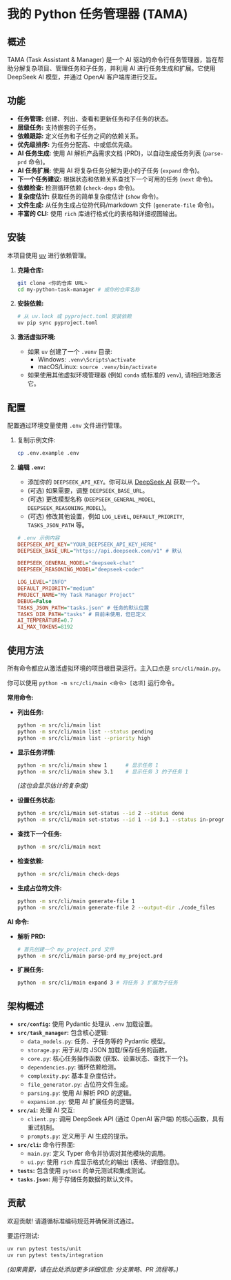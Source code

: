 # 我的 Python 任务管理器 (TAMA)

## 概述

TAMA (Task Assistant & Manager) 是一个 AI 驱动的命令行任务管理器，旨在帮助分解复杂项目、管理任务和子任务，并利用 AI 进行任务生成和扩展。它使用 DeepSeek AI 模型，并通过 OpenAI 客户端库进行交互。

## 功能

*   **任务管理:** 创建、列出、查看和更新任务和子任务的状态。
*   **层级任务:** 支持嵌套的子任务。
*   **依赖跟踪:** 定义任务和子任务之间的依赖关系。
*   **优先级排序:** 为任务分配高、中或低优先级。
*   **AI 任务生成:** 使用 AI 解析产品需求文档 (PRD)，以自动生成任务列表 (`parse-prd` 命令)。
*   **AI 任务扩展:** 使用 AI 将复杂任务分解为更小的子任务 (`expand` 命令)。
*   **下一个任务建议:** 根据状态和依赖关系查找下一个可用的任务 (`next` 命令)。
*   **依赖检查:** 检测循环依赖 (`check-deps` 命令)。
*   **复杂度估计:** 获取任务的简单复杂度估计 (`show` 命令)。
*   **文件生成:** 从任务生成占位符代码/markdown 文件 (`generate-file` 命令)。
*   **丰富的 CLI:** 使用 `rich` 库进行格式化的表格和详细视图输出。

## 安装

本项目使用 [uv](https://astral.sh/blog/uv) 进行依赖管理。

1.  **克隆仓库:**
    ```bash
    git clone <你的仓库 URL>
    cd my-python-task-manager # 或你的仓库名称
    ```

2.  **安装依赖:**
    ```bash
    # 从 uv.lock 或 pyproject.toml 安装依赖
    uv pip sync pyproject.toml
    ```

3.  **激活虚拟环境:**
    *   如果 `uv` 创建了一个 `.venv` 目录:
        *   Windows: `.venv\Scripts\activate`
        *   macOS/Linux: `source .venv/bin/activate`
    *   如果使用其他虚拟环境管理器 (例如 `conda` 或标准的 `venv`), 请相应地激活它。

## 配置

配置通过环境变量使用 `.env` 文件进行管理。

1.  复制示例文件:
    ```bash
    cp .env.example .env
    ```

2.  **编辑 `.env`:**
    *   添加你的 `DEEPSEEK_API_KEY`。你可以从 [DeepSeek AI](https://platform.deepseek.com/) 获取一个。
    *   (可选) 如果需要，调整 `DEEPSEEK_BASE_URL`。
    *   (可选) 更改模型名称 (`DEEPSEEK_GENERAL_MODEL`, `DEEPSEEK_REASONING_MODEL`)。
    *   (可选) 修改其他设置，例如 `LOG_LEVEL`, `DEFAULT_PRIORITY`, `TASKS_JSON_PATH` 等。

    ```ini
    # .env 示例内容
    DEEPSEEK_API_KEY="YOUR_DEEPSEEK_API_KEY_HERE"
    DEEPSEEK_BASE_URL="https://api.deepseek.com/v1" # 默认

    DEEPSEEK_GENERAL_MODEL="deepseek-chat"
    DEEPSEEK_REASONING_MODEL="deepseek-coder"

    LOG_LEVEL="INFO"
    DEFAULT_PRIORITY="medium"
    PROJECT_NAME="My Task Manager Project"
    DEBUG=False
    TASKS_JSON_PATH="tasks.json" # 任务的默认位置
    TASKS_DIR_PATH="tasks" # 目前未使用，但已定义
    AI_TEMPERATURE=0.7
    AI_MAX_TOKENS=8192
    ```

## 使用方法

所有命令都应从激活虚拟环境的项目根目录运行。主入口点是 `src/cli/main.py`。

你可以使用 `python -m src/cli/main <命令> [选项]` 运行命令。

**常用命令:**

*   **列出任务:**
    ```bash
    python -m src/cli/main list
    python -m src/cli/main list --status pending
    python -m src/cli/main list --priority high
    ```

*   **显示任务详情:**
    ```bash
    python -m src/cli/main show 1      # 显示任务 1
    python -m src/cli/main show 3.1    # 显示任务 3 的子任务 1
    ```
    *(这也会显示估计的复杂度)*

*   **设置任务状态:**
    ```bash
    python -m src/cli/main set-status --id 2 --status done
    python -m src/cli/main set-status --id 1 --id 3.1 --status in-progress
    ```

*   **查找下一个任务:**
    ```bash
    python -m src/cli/main next
    ```

*   **检查依赖:**
    ```bash
    python -m src/cli/main check-deps
    ```

*   **生成占位符文件:**
    ```bash
    python -m src/cli/main generate-file 1
    python -m src/cli/main generate-file 2 --output-dir ./code_files
    ```

**AI 命令:**

*   **解析 PRD:**
    ```bash
    # 首先创建一个 my_project.prd 文件
    python -m src/cli/main parse-prd my_project.prd
    ```

*   **扩展任务:**
    ```bash
    python -m src/cli/main expand 3 # 将任务 3 扩展为子任务
    ```

## 架构概述

*   **`src/config`:** 使用 Pydantic 处理从 `.env` 加载设置。
*   **`src/task_manager`:** 包含核心逻辑:
    *   `data_models.py`: 任务、子任务等的 Pydantic 模型。
    *   `storage.py`: 用于从/向 JSON 加载/保存任务的函数。
    *   `core.py`: 核心任务操作函数 (获取、设置状态、查找下一个)。
    *   `dependencies.py`: 循环依赖检测。
    *   `complexity.py`: 基本复杂度估计。
    *   `file_generator.py`: 占位符文件生成。
    *   `parsing.py`: 使用 AI 解析 PRD 的逻辑。
    *   `expansion.py`: 使用 AI 扩展任务的逻辑。
*   **`src/ai`:** 处理 AI 交互:
    *   `client.py`: 调用 DeepSeek API (通过 OpenAI 客户端) 的核心函数，具有重试机制。
    *   `prompts.py`: 定义用于 AI 生成的提示。
*   **`src/cli`:** 命令行界面:
    *   `main.py`: 定义 Typer 命令并协调对其他模块的调用。
    *   `ui.py`: 使用 `rich` 库显示格式化的输出 (表格、详细信息)。
*   **`tests`:** 包含使用 `pytest` 的单元测试和集成测试。
*   **`tasks.json`:** 用于存储任务数据的默认文件。

## 贡献

欢迎贡献! 请遵循标准编码规范并确保测试通过。

要运行测试:

```bash
uv run pytest tests/unit
uv run pytest tests/integration
```

*(如果需要，请在此处添加更多详细信息: 分支策略、PR 流程等。)*